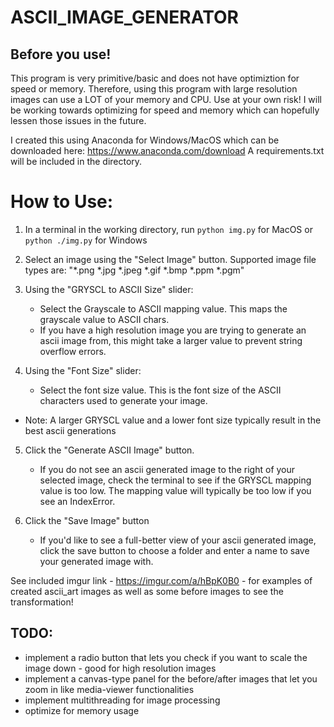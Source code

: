 # ASCII_IMAGE_GENERATOR

## Before you use!
This program is very primitive/basic and does not have optimiztion for speed or memory. Therefore, using this program with large resolution images can use a LOT of your memory and CPU. Use at your own risk! I will be working towards optimizing for speed and memory which can hopefully lessen those issues in the future.

I created this using Anaconda for Windows/MacOS which can be downloaded here: https://www.anaconda.com/download
A requirements.txt will be included in the directory.

# How to Use: 
1. In a terminal in the working directory, run
```python img.py``` for MacOS 
or
```python ./img.py``` for Windows

2. Select an image using the "Select Image" button. Supported image file types are: "*.png *.jpg *.jpeg *.gif *.bmp *.ppm *.pgm"

3. Using the "GRYSCL to ASCII Size" slider: 
    - Select the Grayscale to ASCII mapping value. This maps the grayscale value to ASCII chars.
    - If you have a high resolution image you are trying to generate an ascii image from, this might take a larger value to prevent string overflow errors.

4. Using the "Font Size" slider:
    - Select the font size value. This is the font size of the ASCII characters used to generate your image.

* Note: A larger GRYSCL value and a lower font size typically result in the best ascii generations

5. Click the "Generate ASCII Image" button.
    - If you do not see an ascii generated image to the right of your selected image, check the terminal to see if the GRYSCL mapping value is too low. The mapping value will typically be too low if you see an IndexError.

6. Click the "Save Image" button
    - If you'd like to see a full-better view of your ascii generated image, click the save button to choose a folder and enter a name to save your generated image with.

See included imgur link - https://imgur.com/a/hBpK0B0 - for examples of created ascii_art images as well as some before images to see the transformation!

## TODO: 
* implement a radio button that lets you check if you want to scale the image down - good for high resolution images
* implement a canvas-type panel for the before/after images that let you zoom in like media-viewer functionalities
* implement multithreading for image processing
* optimize for memory usage

